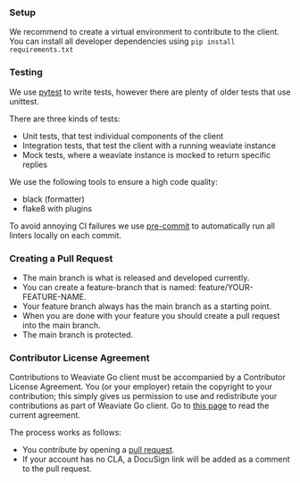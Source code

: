 ### Setup

We recommend to create a virtual environment to contribute to the client. You can install all developer dependencies using `pip install requirements.txt`




### Testing

We use [pytest](https://docs.pytest.org) to write tests, however there are plenty of older tests that use unittest.

There are three kinds of tests:
- Unit tests, that test individual components of the client
- Integration tests, that test the client with a running weaviate instance
- Mock tests, where a weaviate instance is mocked to return specific replies

We use the following tools to ensure a high code quality:
- black (formatter)
- flake8 with plugins

To avoid annoying CI failures we use [pre-commit](https://pre-commit.com/) to automatically run all linters locally on each commit.

### Creating a Pull Request

- The main branch is what is released and developed currently.
- You can create a feature-branch that is named: feature/YOUR-FEATURE-NAME.
- Your feature branch always has the main branch as a starting point.
- When you are done with your feature you should create a pull request into the main branch.
- The main branch is protected.

### Contributor License Agreement

Contributions to Weaviate Go client must be accompanied by a Contributor License Agreement. You (or your employer) retain the copyright to your contribution; this simply gives us permission to use and redistribute your contributions as part of Weaviate Go client. Go to [this page](https://www.semi.technology/playbooks/misc/contributor-license-agreement.html) to read the current agreement.

The process works as follows:

- You contribute by opening a [pull request](#pull-request).
- If your account has no CLA, a DocuSign link will be added as a comment to the pull request.

